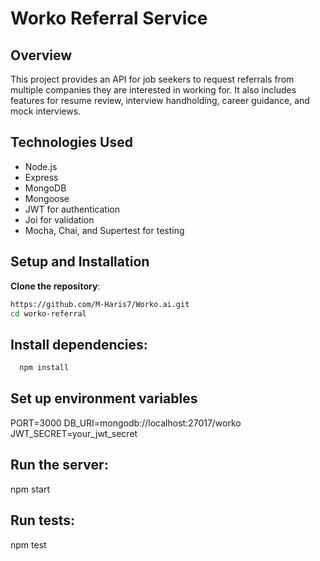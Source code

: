 # Worko Referral Service

## Overview
This project provides an API for job seekers to request referrals from multiple companies they are interested in working for. It also includes features for resume review, interview handholding, career guidance, and mock interviews.

## Technologies Used
- Node.js
- Express
- MongoDB
- Mongoose
- JWT for authentication
- Joi for validation
- Mocha, Chai, and Supertest for testing

## Setup and Installation

 **Clone the repository**:
   ```bash
   https://github.com/M-Haris7/Worko.ai.git
   cd worko-referral
  ```

## Install dependencies:
```bash
  npm install
```

## Set up environment variables
PORT=3000
DB_URI=mongodb://localhost:27017/worko
JWT_SECRET=your_jwt_secret

## Run the server:
npm start

## Run tests:
npm test
